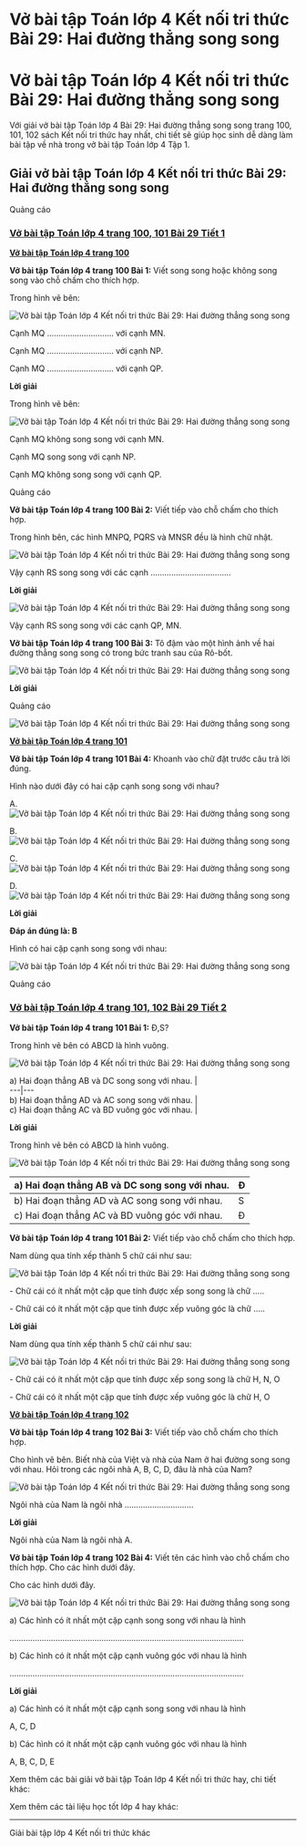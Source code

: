 # Vở bài tập Toán lớp 4 Kết nối tri thức Bài 29: Hai đường thẳng song song

# Vở bài tập Toán lớp 4 Kết nối tri thức Bài 29: Hai đường thẳng song song

Với giải vở bài tập Toán lớp 4 Bài 29: Hai đường thẳng song song trang 100, 101, 102 sách Kết nối tri thức hay nhất, chi tiết sẽ giúp học sinh dễ dàng làm bài tập về nhà trong vở bài tập Toán lớp 4 Tập 1.

## Giải vở bài tập Toán lớp 4 Kết nối tri thức Bài 29: Hai đường thẳng song song

Quảng cáo

### [**Vở bài tập Toán lớp 4 trang 100, 101 Bài 29 Tiết 1**](https://vietjack.com/vbt-toan-4-kn/bai-29-tiet-1-trang-100-101-tap-1.jsp)

[**Vở bài tập Toán lớp 4 trang 100**](https://vietjack.com/vbt-toan-4-kn/vbt-toan-lop-4-trang-100-ket-noi.jsp)

**Vở bài tập Toán lớp 4 trang 100 Bài 1:** Viết song song hoặc không song song vào chỗ chấm cho thích hợp.

Trong hình vẽ bên:

![Vở bài tập Toán lớp 4 Kết nối tri thức Bài 29: Hai đường thẳng song song](https://vietjack.com/vbt-toan-4-kn/images/bai-29-hai-duong-thang-song-song-189104.PNG)

Cạnh MQ ……………………….. với cạnh MN.

Cạnh MQ ……………………….. với cạnh NP.

Cạnh MQ ……………………….. với cạnh QP.

**Lời giải**

Trong hình vẽ bên:

![Vở bài tập Toán lớp 4 Kết nối tri thức Bài 29: Hai đường thẳng song song](https://vietjack.com/vbt-toan-4-kn/images/bai-29-hai-duong-thang-song-song-189105.PNG)

Cạnh MQ không song song với cạnh MN.

Cạnh MQ song song với cạnh NP.

Cạnh MQ không song song với cạnh QP.

Quảng cáo

**Vở bài tập Toán lớp 4 trang 100 Bài 2:** Viết tiếp vào chỗ chấm cho thích hợp.

Trong hình bên, các hình MNPQ, PQRS và MNSR đều là hình chữ nhật.

![Vở bài tập Toán lớp 4 Kết nối tri thức Bài 29: Hai đường thẳng song song](https://vietjack.com/vbt-toan-4-kn/images/bai-29-hai-duong-thang-song-song-189106.PNG)

Vậy cạnh RS song song với các cạnh ……………………………..

**Lời giải**

![Vở bài tập Toán lớp 4 Kết nối tri thức Bài 29: Hai đường thẳng song song](https://vietjack.com/vbt-toan-4-kn/images/bai-29-hai-duong-thang-song-song-189107.PNG)

Vậy cạnh RS song song với các cạnh QP, MN.

**Vở bài tập Toán lớp 4 trang 100 Bài 3:** Tô đậm vào một hình ảnh về hai đường thẳng song song có trong bức tranh sau của Rô-bốt.

![Vở bài tập Toán lớp 4 Kết nối tri thức Bài 29: Hai đường thẳng song song](https://vietjack.com/vbt-toan-4-kn/images/bai-29-hai-duong-thang-song-song-189108.PNG)

**Lời giải**

Quảng cáo

![Vở bài tập Toán lớp 4 Kết nối tri thức Bài 29: Hai đường thẳng song song](https://vietjack.com/vbt-toan-4-kn/images/bai-29-hai-duong-thang-song-song-189109.PNG)

[**Vở bài tập Toán lớp 4 trang 101**](https://vietjack.com/vbt-toan-4-kn/vbt-toan-lop-4-trang-101-ket-noi.jsp)

**Vở bài tập Toán lớp 4 trang 101 Bài 4:** Khoanh vào chữ đặt trước câu trả lời đúng.

Hình nào dưới đây có hai cặp cạnh song song với nhau?

A. ![Vở bài tập Toán lớp 4 Kết nối tri thức Bài 29: Hai đường thẳng song song](https://vietjack.com/vbt-toan-4-kn/images/bai-29-hai-duong-thang-song-song-189110.PNG)

B. ![Vở bài tập Toán lớp 4 Kết nối tri thức Bài 29: Hai đường thẳng song song](https://vietjack.com/vbt-toan-4-kn/images/bai-29-hai-duong-thang-song-song-189111.PNG)

C. ![Vở bài tập Toán lớp 4 Kết nối tri thức Bài 29: Hai đường thẳng song song](https://vietjack.com/vbt-toan-4-kn/images/bai-29-hai-duong-thang-song-song-189112.PNG)

D. ![Vở bài tập Toán lớp 4 Kết nối tri thức Bài 29: Hai đường thẳng song song](https://vietjack.com/vbt-toan-4-kn/images/bai-29-hai-duong-thang-song-song-189113.PNG)

**Lời giải**

**Đáp án đúng là: B**

Hình có hai cặp cạnh song song với nhau:

![Vở bài tập Toán lớp 4 Kết nối tri thức Bài 29: Hai đường thẳng song song](https://vietjack.com/vbt-toan-4-kn/images/bai-29-hai-duong-thang-song-song-189114.PNG)

Quảng cáo

### [**Vở bài tập Toán lớp 4 trang 101, 102 Bài 29 Tiết 2**](https://vietjack.com/vbt-toan-4-kn/bai-29-tiet-2-trang-101-102-tap-1.jsp)

**Vở bài tập Toán lớp 4 trang 101 Bài 1:** Đ,S?

Trong hình vẽ bên có ABCD là hình vuông. 

![Vở bài tập Toán lớp 4 Kết nối tri thức Bài 29: Hai đường thẳng song song](https://vietjack.com/vbt-toan-4-kn/images/bai-29-hai-duong-thang-song-song-189115.PNG)

a) Hai đoạn thẳng AB và DC song song với nhau. |   
---|---  
b) Hai đoạn thẳng AD và AC song song với nhau. |   
c) Hai đoạn thẳng AC và BD vuông góc với nhau. |   
  
**Lời giải**

Trong hình vẽ bên có ABCD là hình vuông. 

![Vở bài tập Toán lớp 4 Kết nối tri thức Bài 29: Hai đường thẳng song song](https://vietjack.com/vbt-toan-4-kn/images/bai-29-hai-duong-thang-song-song-189116.PNG)

a) Hai đoạn thẳng AB và DC song song với nhau. | Đ  
---|---  
b) Hai đoạn thẳng AD và AC song song với nhau. | S  
c) Hai đoạn thẳng AC và BD vuông góc với nhau. | Đ  
  
**Vở bài tập Toán lớp 4 trang 101 Bài 2:** Viết tiếp vào chỗ chấm cho thích hợp.

Nam dùng qua tính xếp thành 5 chữ cái như sau:

![Vở bài tập Toán lớp 4 Kết nối tri thức Bài 29: Hai đường thẳng song song](https://vietjack.com/vbt-toan-4-kn/images/bai-29-hai-duong-thang-song-song-189117.PNG)

\- Chữ cái có ít nhất một cặp que tính được xếp song song là chữ …..

\- Chữ cái có ít nhất một cặp que tính được xếp vuông góc là chữ …..

**Lời giải**

Nam dùng qua tính xếp thành 5 chữ cái như sau:

![Vở bài tập Toán lớp 4 Kết nối tri thức Bài 29: Hai đường thẳng song song](https://vietjack.com/vbt-toan-4-kn/images/bai-29-hai-duong-thang-song-song-189118.PNG)

\- Chữ cái có ít nhất một cặp que tính được xếp song song là chữ H, N, O

\- Chữ cái có ít nhất một cặp que tính được xếp vuông góc là chữ H, O

[**Vở bài tập Toán lớp 4 trang 102**](https://vietjack.com/vbt-toan-4-kn/vbt-toan-lop-4-trang-102-ket-noi.jsp)

**Vở bài tập Toán lớp 4 trang 102 Bài 3:** Viết tiếp vào chỗ chấm cho thích hợp.

Cho hình vẽ bên. Biết nhà của Việt và nhà của Nam ở hai đường song song với nhau. Hỏi trong các ngôi nhà A, B, C, D, đâu là nhà của Nam?

![Vở bài tập Toán lớp 4 Kết nối tri thức Bài 29: Hai đường thẳng song song](https://vietjack.com/vbt-toan-4-kn/images/bai-29-hai-duong-thang-song-song-189119.PNG)

Ngôi nhà của Nam là ngôi nhà …………………………

**Lời giải**

Ngôi nhà của Nam là ngôi nhà A.

**Vở bài tập Toán lớp 4 trang 102 Bài 4:** Viết tên các hình vào chỗ chấm cho thích hợp. Cho các hình dưới đây.

Cho các hình dưới đây.

![Vở bài tập Toán lớp 4 Kết nối tri thức Bài 29: Hai đường thẳng song song](https://vietjack.com/vbt-toan-4-kn/images/bai-29-hai-duong-thang-song-song-189120.PNG)

a) Các hình có ít nhất một cặp cạnh song song với nhau là hình

…………………………………………………………………………………………

b) Các hình có ít nhất một cặp cạnh vuông góc với nhau là hình

…………………………………………………………………………………………

**Lời giải**

a) Các hình có ít nhất một cặp cạnh song song với nhau là hình

A, C, D

b) Các hình có ít nhất một cặp cạnh vuông góc với nhau là hình

A, B, C, D, E

Xem thêm các bài giải vở bài tập Toán lớp 4 Kết nối tri thức hay, chi tiết khác:

Xem thêm các tài liệu học tốt lớp 4 hay khác:

* * *

Giải bài tập lớp 4 Kết nối tri thức khác
